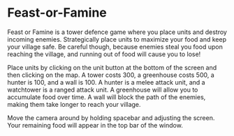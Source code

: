 # Feast-or-Famine

Feast or Famine is a tower defence game where you place units and destroy incoming enemies. Strategically place units to maximize your food and keep your village safe.
Be careful though, because enemies steal you food upon reaching the village, and running out of food will cause you to lose!

Place units by clicking on the unit button at the bottom of the screen and then clicking on the map. A tower costs 300, a greenhouse costs 500, a hunter is 100, and a wall is 100.
A hunter is a melee attack unit, and a watchtower is a ranged attack unit. A greenhouse will allow you to accumulate food over time.
A wall will block the path of the enemies, making them take longer to reach your village.

Move the camera around by holding spacebar and adjusting the screen. Your remaining food will appear in the top bar of the window.